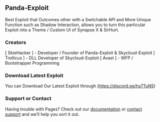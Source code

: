 ## Panda-Exploit 

Best Exploit that Outcomes other with a Switchable API and More Unique Function such as Shadow Interaction, allows you to turn this particular Exploit into a Theme / Custom UI of Synapse X & SirHurt.

### Creators

[ SkieHacker ] - Developer / Founder of Panda-Exploit & Skycloud-Exploit
[ Trollicus  ] - DLL Developer of Skycloud-Exploit
[ Avast ] - WFP / Bootstrapper Programming


### Download Latest Exploit

You can Download Our Latest Exploit through (https://discord.gg/hs7TuN5) 

### Support or Contact

Having trouble with Pages? Check out our [documentation](https://help.github.com/categories/github-pages-basics/) or [contact support](https://github.com/contact) and we’ll help you sort it out.

